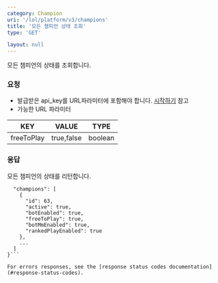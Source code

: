 ```yaml
---
category: Champion
uri: '/lol/platform/v3/champions'
title: '모든 챔피언 상태 조회'
type: 'GET'

layout: null
---
```

모든 챔피언의 상태를 조회합니다.

### 요청  

* 발급받은 api_key를 URL파라미터에 포함해야 합니다.
[시작하기](#/getting-started) 참고
* 가능한 URL 파라미터  

|KEY|VALUE|TYPE|
|---|---|---|
|freeToPlay|true,false|boolean|

### 응답

모든 챔피언의 상태를 리턴합니다.

```{
  "champions": [
    {
      "id": 63,
      "active": true,
      "botEnabled": true,
      "freeToPlay": true,
      "botMmEnabled": true,
      "rankedPlayEnabled": true
    },
    ...
  ]
}```

For errors responses, see the [response status codes documentation](#response-status-codes).